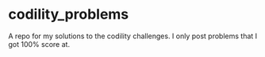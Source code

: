 # codility_problems

A repo for my solutions to the codility challenges. I only post problems that I got 100% score at. 

